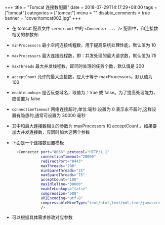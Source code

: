 +++
title = "Tomcat 连接数配置"
date = 2018-07-29T14:17:29+08:00
tags = ["tomcat"]
categories = ["tomcat"]
menu = ""
disable_comments = true
banner = "cover/tomcat002.jpg"
+++

- 在 tomcat 配置文件 `server.xml` 中的 `<Connector ... />` 配置中，和连接数相关的参数有:
- `minProcessors`     最小空闲连接线程数，用于提高系统处理性能，默认值为 10
- `maxProcessors`     最大连接线程数，即：并发处理的最大请求数，默认值为 75
- `maxThreads`        最大并发线程数，即同时处理的任务个数，默认值是 200
- `acceptCount`       允许的最大连接数，应大于等于 maxProcessors，默认值为 100
- `enableLookups`     是否反查域名，取值为：true 或 false。为了提高处理能力，应设置为 false
- `connectionTimeout` 网络连接超时,单位:毫秒.设置为 0 表示永不超时,这样设置有隐患的,通常可设置为 30000 毫秒
- 其中和最大连接数相关的参数为 maxProcessors 和 acceptCount 。如果要加大并发连接数，应同时加大这两个参数
- 下面是一个连接数设置模板
  
  ```bash
    <Connector port="8066" protocol="HTTP/1.1"
               connectionTimeout="20000"
               redirectPort="8443" 
               maxThreads="200"
               minSpareThreads="25"
               maxSpareThreads="75"
               acceptCount="100"
               maxIdleTime="30000"
               enableLookups="false"
               compression="500"
               URIEncoding="utf-8"
               compressableMimeType="text/html,text/xml,text/javascript,text/css,text/plain,application/octet-stream"
               />
  ```

- 可以根据具体需求修改对应参数
 
     
